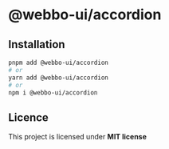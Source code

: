 # @webbo-ui/accordion



## Installation

```bash
pnpm add @webbo-ui/accordion
# or
yarn add @webbo-ui/accordion
# or
npm i @webbo-ui/accordion
```

## Licence

This project is licensed under **MIT license**
